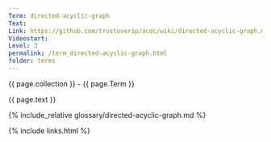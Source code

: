 ```yaml
---
Term: directed-acyclic-graph
Text: 
Link: https://github.com/trustoverip/acdc/wiki/directed-acyclic-graph.md
Videostart: 
Level: 3
permalink: /term_directed-acyclic-graph.html
folder: terms
---
```


{{ page.collection }} - {{ page.Term }}

   {{ page.text }}

{% include_relative glossary/directed-acyclic-graph.md %}

 {% include links.html %} 
